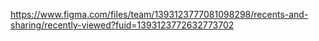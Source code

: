 https://www.figma.com/files/team/1393123777081098298/recents-and-sharing/recently-viewed?fuid=1393123772632773702
